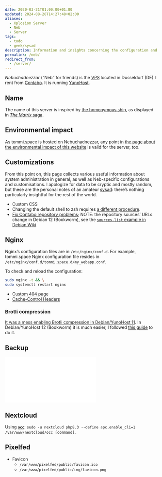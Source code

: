 ```yaml
---
date: 2020-03-21T01:00:00+01:00
updated: 2024-08-20T14:27:48+02:00
aliases:
  - Xplosion Server
  - Neb
  - Server
tags:
  - todo
  - geek/sysad
description: Information and insights concerning the configuration and maintenance of Tommi’s server
permalink: /neb/
redirect_from:
  - /server/
---
```

<cite>Nebuchadnezzar</cite> (<q>Neb</q> for friends) is the <abbr title='Virtual Private Server'>VPS</abbr> located in Dusseldorf (DE) I rent from [Contabo](). It is running [YunoHost](https://yunohost.org 'YunoHost').

## Name

The name of this server is inspired by [the homonymous ship](https://en.wikipedia.org/wiki/Nebuchadnezzar_(The_Matrix) 'Nebuchadnezzar on Wikipedia'), as displayed in [<cite>The Matrix</cite> saga](https://en.wikipedia.org/wiki/The_Matrix_(franchise) 'The Matrix (franchise) on Wikipedia').

## Environmental impact

As tommi.space is hosted on Nebuchadnezzar, any point in [the page about the environmental impact of this website](The%20environmental%20impact%20of%20this%20website.md) is valid for the server, too.

## Customizations

From this point on, this page collects various useful information about system administration in general, as well as Neb-specific configurations and customisations. I apologize for data to be cryptic and mostly random, but these are the personal notes of an amateur <abbr title='system administrator'>sysad</abbr>: there’s nothing particularly insightful for the rest of the world.

- Custom CSS
- Changing the default shell to zsh requires [a different procedure](https://forum.yunohost.org/t/tuto-comment-installer-oh-my-zsh-how-to-install-oh-my-zsh '[Tuto] Comment installer Oh My Zsh / How to install Oh My Zsh | YunoHost Forum').
- [Fix Contabo repository problems](https://forum.yunohost.org/t/solved-error-500-put-yunohost-api-update-all-repository-problems-in-contabo/29453/2 'Solved - Error 500. "PUT" /yunohost/api/update/all - Repository problems in Contabo? - #2 by leuros88 - Support - YunoHost Forum'); NOTE: the repository sources’ URLs change in Debian 12 (Bookworm), see the [`sources.list` example in Debian Wiki](https://wiki.debian.org/SourcesList#Example_sources.list)

## Nginx

Nginx’s configuration files are in `/etc/nginx/conf.d`. For example, tommi.space Nginx configuration file resides in `/etc/nginx/conf.d/tommi.space.d/my_webapp.conf`.

To check and reload the configuration:

```sh
sudo nginx -t && \
sudo systemctl restart nginx
```

- [Custom 404 page](https://tecmint.com/create-custom-nginx-error-page 'How to Create Custom 404 Error Page in NGINX - Tecmint')
- [Cache-Control Headers](https://howtogeek.com/devops/how-to-configure-cache-control-headers-in-nginx 'How to Configure Cache-Control Headers in NGINX')

### Brotli compression

[It was a mess enabling Brotli compression in Debian/YunoHost 11](https://forum.yunohost.org/t/using-brotli-compression-in-nginx-especially-for-my-webapp/29867 'Using brotli compression in NGINX (especially for my\_webapp) - YunoHost Forum'). In Debian/YunoHost 12 (Bookworm) it is much easier, I followed [this guide](https://camillehdl.dev/nginx-brotli-debian/ 'Use Brotli compression with Nginx on Debian | Camille Hodoul') to do it.

## Backup

![YunoHost backups on Cubbit DS3 object storage using rclone](YunoHost%20backups%20on%20Cubbit%20DS3%20object%20storage%20using%20rclone.md)

## Nextcloud

Using [**`occ`**](https://docs.nextcloud.com/server/stable/admin_manual/configuration_server/occ_command.html '“Using the occ command” in Nextcloud Docs'): `sudo -u nextcloud php8.3 --define apc.enable_cli=1 /var/www/nextcloud/occ [command]`.

## Pixelfed

- Favicon
	- `/var/www/pixelfed/public/favicon.ico`
	- `/var/www/pixelfed/public/img/favicon.png`
